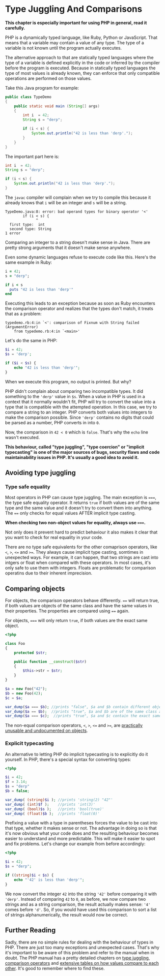 # Type Juggling And Comparisons

**This chapter is especially important for using PHP in general, read it carefully.**

PHP is a dynamically typed language, like Ruby, Python or JavaScript. That means that a variable may contain a value of any type. The type of a variable is not known until the program actually executes.

The alternative approach to that are statically typed languages where the type of a variable is defined explicitly in the code or inferred by the compiler before the program is executed. Because in statically typed languages the type of most values is already known, they can enforce that only compatible operations are performed on those values.

Take this Java program for example:

```java
public class TypeDemo 
{
    public static void main (String[] args)
    {
        int i  = 42;
        String s = "derp";

        if (i < s) {
            System.out.println("42 is less than 'derp'.");
        }
    }
}
```

The important part here is:

```java
int i  = 42;
String s = "derp";

if (i < s) {
    System.out.println("42 is less than 'derp'.");
}
```

The `javac` compiler will complain when we try to compile this because it already knows that `i` will be an integer and `s` will be a string.

```
TypeDemo.java:8: error: bad operand types for binary operator '<'
        if (i < s) {
              ^
  first type:  int
  second type: String
1 error
```

Comparing an integer to a string doesn't make sense in Java. There are pretty strong arguments that it doesn't make sense anywhere.

Even some dynamic languages refuse to execute code like this. Here's the same example in Ruby:

```rb
i = 42;
s = "derp";

if i < s
  puts "42 is less than 'derp'"
end
```

Executing this leads to an exception because as soon as Ruby encounters the comparison operator and realizes that the types don't match, it treats that as a problem:

```
typedemo.rb:4:in `<': comparison of Fixnum with String failed (ArgumentError)
	from typedemo.rb:4:in `<main>'
```

Let's do the same in PHP:

```php
$i = 42;
$s = 'derp';

if ($i < $s) {
    echo "42 is less than 'derp'";
}
```

When we execute this program, no output is printed. But why?

PHP didn't complain about comparing two incompatible types. It did something to the `'derp'` value in `$s`. When a value in PHP is used in a context that it normally wouldn't fit, PHP will try to convert the value into a type that is compatible with the attempted operation. In this case, we try to compare a string to an integer. PHP converts both values into integers to make the comparison possible. Since `'derp'` contains no digits that could be parsed as a number, PHP converts in into `0`.

Now, the comparison in `42 < 0` which is `false`. That's why the `echo` line wasn't executed.

**This behaviour, called "type juggling", "type coercion" or "implicit typecasting" is one of the major sources of bugs, security flaws and code maintainability issues in PHP. It's usually a good idea to avoid it.**

## Avoiding type juggling

### Type safe equality

Most operators in PHP can cause type juggling. The main exception is `===`, the type safe equality operator. It returns `true` if both values are of the same type and the same value and it doesn't try to convert them into anything. The `==` only checks for equal values AFTER implicit type casting.

**When checking two non-object values for equality, always use `===`.**


Not only does it prevent hard to predict behaviour it also makes it clear that you want to check for real equality in your code.

There are no type safe equivalents for the other comaprison operators, like `<`, `>`, `<=` and `>=`. They always cause implicit type casting, somtimes in unexpected ways. For example, it can happen, that two strings are cast into intgers or float when compared with these operators. In most cases, it's only safe to use them with integers. Floats are problematic for comparison operatins due to their inherent imprecision.

## Comparing objects

For objects, the comparison operators behave differently. `==` will return true, if both values are objects of the same class and have the same values in their properties. The properties are compared using `==` again.

For objects, `===` will only return `true`, if both values are the exact same object.

```php
<?php

class Foo
{
    protected $str;

    public function __construct($str)
    {
        $this->str = $str;
    }
}

$a = new Foo("42");
$b = new Foo(42);
$c = $a;

var_dump($a === $b); //prints "false", $a and $b contain different objects
var_dump($a == $b);  //prints "true", $a and $b are of the same class and have equal properties
var_dump($a === $c);  //prints "true", $a and $c contain the exact same object
```

The non-equal comparison operators, `<`, `>`, `<=` and `>=`, are [practically unusable and undocumented on objects](http://php.net/manual/en/language.oop5.object-comparison.php#98725).

### Explicit typecasting

An alternative to letting PHP do implicit typecasting is to explicitly do it yourself. In PHP, there's a special syntax for converting types:

```php
<?php

$i = 42;
$f = 3.14;
$s = "derp"
$b = false;

var_dump( (string)$i ); //prints 'string(2) "42"'
var_dump( (int)$f );    //prints 'int(3)'
var_dump( (bool)$s );   //prints 'bool(true)'
var_dump( (float)$b );  //prints 'float(0)'
```

Prefixing a value with a type in parentheses forces the value to be cast into that type, whether it makes sense or not. The advantage in doing so is that it's now obvious what your code does and the resulting behaviour becomes easier to understand and more predictable. This will make it easier to spot and fix problems. Let's change our example from before accordingly:

```php
<?php

$i = 42;
$s = "derp";

if ((string)$i < $s) {
    echo "'42' is less than 'derp'";
}
```

We now convert the integer `42` into the string `'42'` before comparing it with `'derp'`. Instead of comparing `42` to `0`, as before, we now compare two strings and as a string comparison, the result actually makes sense: `'4'` comes before `'d'`. So, if you would have used this comparison to sort a list of strings alphanumerically, the result would now be correct.

## Further Reading

Sadly, there are no simple rules for dealing with the behaviour of types in PHP. There are just too many exceptions and unexpected cases. That's why it's important to be aware of this problem and refer to the manual when in doubt.  The PHP manual has a pretty detailed chapters on [type juggling](http://php.net/manual/en/language.types.type-juggling.php), [comparison operators](http://php.net/language.operators.comparison) and [extensive tables on how values compare to each other](http://php.net/manual/en/types.comparisons.php). It's good to remember where to find these.

